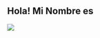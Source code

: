 ##  Hola! Mi Nombre es 

![](https://repository-images.githubusercontent.com/279038181/2fd7c200-c3fe-11ea-88fb-9168a2cc001d)

<!--
**pedromoraless/pedromoraless** is a ✨ _special_ ✨ repository because its `README.md` (this file) appears on your GitHub profile.
##  Hola! Mi Nombre es 

![](https://shared-assets.adobe.com/link/db8259e0-ae9e-4796-6f6b-09a2fa4506ac)

Here are some ideas to get you started:

- 🔭 I’m currently working on ...
- 🌱 I’m currently learning ...
- 👯 I’m looking to collaborate on ...
- 🤔 I’m looking for help with ...
- 💬 Ask me about ...
- 📫 How to reach me: ...
- 😄 Pronouns: ...
- ⚡ Fun fact: ...
--> 
